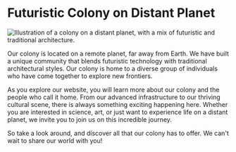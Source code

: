 <!--font:Montserrat-->

# Futuristic Colony on Distant Planet

![Illustration of a colony on a distant planet, with a mix of futuristic and traditional architecture.](image-url)

Our colony is located on a remote planet, far away from Earth. We have built a unique community that blends futuristic technology with traditional architectural styles. Our colony is home to a diverse group of individuals who have come together to explore new frontiers.

As you explore our website, you will learn more about our colony and the people who call it home. From our advanced infrastructure to our thriving cultural scene, there is always something exciting happening here. Whether you are interested in science, art, or just want to experience life on a distant planet, we invite you to join us on this incredible journey.

So take a look around, and discover all that our colony has to offer. We can't wait to share our world with you!

<!--

Write me markdown content of website with wallpaper:

"An illustration of a colony on a distant planet, with a mix of futuristic and traditional architecture."

The header of the page should not be copy of the text but rather a real content of the website which is using this wallpaper.


---


# Welcome to Our Futuristic Colony on a Distant Planet

![Illustration of a colony on a distant planet, with a mix of futuristic and traditional architecture.](image-url)

Our colony is located on a remote planet, far away from Earth. We have built a unique community that blends futuristic technology with traditional architectural styles. Our colony is home to a diverse group of individuals who have come together to explore new frontiers.

As you explore our website, you will learn more about our colony and the people who call it home. From our advanced infrastructure to our thriving cultural scene, there is always something exciting happening here. Whether you are interested in science, art, or just want to experience life on a distant planet, we invite you to join us on this incredible journey.

So take a look around, and discover all that our colony has to offer. We can't wait to share our world with you!


---


Write me a Google font which is best fitting for the website.

Pick from the list:
- Futura
- Lobster
- IBM Plex Sans
- Great Vibes
- Lato
- Cabin
- Open Sans
- Inter
- Dancing Script
- Cinzel Decorative
- Roboto
- Creepster
- Cinzel
- Poppins
- Exo 2
- Barlow Condensed
- Orbitron
- Playfair Display
- Alegreya
- Montserrat
- Cormorant Garamond
- Raleway


Write just the font name nothing else.


---


Montserrat

-->
